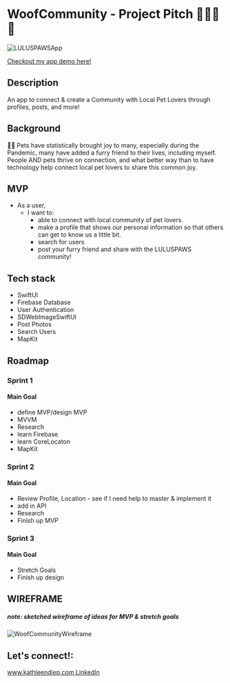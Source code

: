 # WoofCommunity - Project Pitch 🦴🐶🐱🏡

![LULUSPAWSApp](https://user-images.githubusercontent.com/53194460/178334753-381eb888-8657-497c-9e64-1b215c63fe0d.png)

 [Checkout my app demo here!](https://www.youtube.com/)
 
 
## Description
An app to connect & create a Community with Local Pet Lovers through profiles, posts, and more!

## Background
🐶🐱 Pets have statistically brought joy to many, especially during the Pandemic, many have added a furry friend to their lives, including myself.
People AND pets thrive on connection, and what better way than to have technology help connect local pet lovers to share this common joy. 

## MVP
- As a user,
    - I want to:
        - able to connect with local community of pet lovers.
        - make a profile that shows our personal information so that others can get to know us a little bit.
        - search for users 
        - post your furry friend and share with the LULUSPAWS community! 

## Tech stack

- SwiftUI
- Firebase Database
- User Authentication
- SDWebImageSwiftUI 
- Post Photos 
- Search Users  
- MapKit

## Roadmap

### Sprint 1
#### Main Goal

- define MVP/design MVP
- MVVM
- Research
- learn Firebase
- learn CoreLocaton
- MapKit

### Sprint 2

#### Main Goal
- Review Profile, Location - see if I need help to master & implement it 
- add in API
- Research
- Finish up MVP 

### Sprint 3

#### Main Goal
- Stretch Goals 
- Finish up design 

## WIREFRAME
##### note: sketched wireframe of ideas for MVP & stretch goals
![WoofCommunityWireframe](https://user-images.githubusercontent.com/53194460/178334753-381eb888-8657-497c-9e64-1b215c63fe0d.png)


## Let's connect!:
[ www.kathleendiep.com ](www.kathleendiep.com)
[ LinkedIn ](https://www.linkedin.com/in/kathleen-diep/ )

